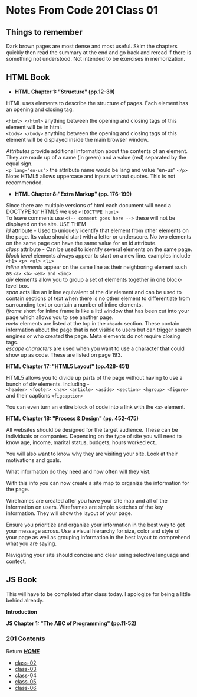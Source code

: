 # Notes From Code 201 Class 01

## Things to remember 

Dark brown pages are most dense and most useful. Skim the chapters quickly then read the summary at the end and go back and reread if there is something not understood. Not intended to be exercises in memorization. 

## HTML Book

* **HTML Chapter 1: "Structure" (pp.12-39)**

HTML uses elements to describe the structure of pages. Each element has an opening and closing tag. 

`<html> </html>` anything between the opening and closing tags of this element will be in html.   
`<body> </body>` anything between the opening and closing tags of this element will be displayed inside the main browser window.   

*Attributes* provide additional information about the contents of an element. They are made up of a name (in green) and a value (red) separated by the equal sign.   
`<p lang="en-us">` the attribute name would be lang and value "en-us" `</p>`   
Note: HTML5 allows uppercase and inputs without quotes. This is not recommended.

* **HTML Chapter 8:"Extra Markup" (pp. 176-199)**

Since there are multiple versions of html each document will need a DOCTYPE for HTML5 we use `<!DOCTYPE html>`   
To leave comments use `<!-- comment goes here -->` these will not be displayed on the site. USE THEM   
*id* attribute - Used to uniquely identify that element from other elements on the page. Its value should start with a letter or underscore. No two elements on the same page can have the same value for an id attribute.   
*class* attribute - Can be used to identify several elements on the same page.   
*block level* elements always appear to start on a new line. examples include `<h1> <p> <ul> <li>`   
*inline elements* appear on the same line as their neighboring element such as `<a> <b> <em> and <img>`   
*div* elements allow you to group a set of elements together in one block-level box.   
*span* acts like an inline equivalent of the div element and can be used to contain sections of text when there is no other element to differentiate from surrounding text or contain a number of inline elements.   
*iframe* short for inline frame is like a littl window that has been cut into your page which allows you to see another page.   
*meta* elements are listed at the top in the `<head>` section. These contain information about the page that is not visible to users but can trigger search engines or who created the page. Meta elements do not require closing tags.   
*escape characters* are used when you want to use a character that could show up as code. These are listed on page 193.   

**HTML Chapter 17: "HTML5 Layout" (pp.428-451)**

HTML5 allows you to divide up parts of the page without having to use a bunch of div elements. Including -   
`<header> <footer> <nav> <article> <aside> <section> <hgroup> <figure>` and their captions `<figcaption>` 

You can even turn an entire block of code into a link with the `<a>` element.  

**HTML Chapter 18: "Process & Design" (pp. 452-475)**

All websites should be designed for the target audience. These can be individuals or companies. Depending on the type of site you will need to know age, income, marital status, budgets, hours worked ect.. 

You will also want to know why they are visiting your site. Look at their motivations and goals. 

What information do they need and how often will they vist. 

With this info you can now create a site map to organize the information for the page.

Wireframes are created after you have your site map and all of the information on users. Wireframes are simple sketches of the key information. They will show the layout of your page.

Ensure you prioritize and organize your information in the best way to get your message across. Use a visual hierarchy for size, color and style of your page as well as grouping information in the best layout to comprehend what you are saying. 

Navigating your site should concise and clear using selective language and contect. 

## JS Book

This will have to be completed after class today. I apologize for being a little behind already.

**Introduction**

**JS Chapter 1: "The ABC of Programming" (pp.11-52)**

### **201 Contents**
Return [**_HOME_**](https://DustinHall.github.io/reading-notes)
* [class-02](https://dustinhall.github.io/reading-notes/class-02)
* [class-03](http://dustinhall.github.io/reading-notes/class-03)
* [class-04](http://dustinhall.github.io/reading-notes/class-04)
* [class-05](http://dustinhall.github.io/reading-notes/class-05)
* [class-06](http://dustinhall.github.io/reading-notes/class-06)
